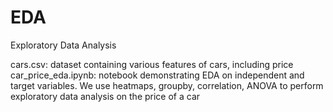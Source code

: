 # EDA
Exploratory Data Analysis

cars.csv: dataset containing various features of cars, including price
car_price_eda.ipynb: notebook demonstrating EDA on independent and target variables. We use heatmaps, groupby, correlation, ANOVA to perform exploratory data analysis on the price of a car
